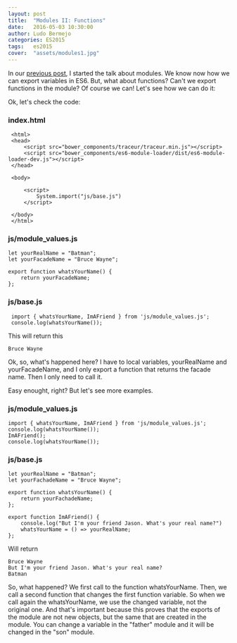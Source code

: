 ```yaml
---
layout: post
title:  "Modules II: Functions"
date:   2016-05-03 10:30:00
author: Ludo Bermejo
categories: ES2015 
tags:	es2015
cover:  "assets/modules1.jpg"
---
```


In our [previous post](http://dev.ludobermejo.es/es2015/2016/04/18/modules-i.html), I started the talk about modules. We know now how we can export variables in ES6. But, what about functions? Can't we export functions in the module? Of course we can! Let's see how we can do it:
 
 Ok, let's check the code:
 
### index.html

     <html>
     <head>
         <script src="bower_components/traceur/traceur.min.js"></script>
         <script src="bower_components/es6-module-loader/dist/es6-module-loader-dev.js"></script>
     </head>
     
     <body>
     
         <script>
             System.import("js/base.js")
         </script>
     
     </body>
     </html>
     
### js/module_values.js

    let yourRealName = "Batman";
    let yourFacadeName = "Bruce Wayne";
    
    export function whatsYourName() {
        return yourFacadeName;
    };   
     
### js/base.js

     import { whatsYourName, ImAFriend } from 'js/module_values.js';
     console.log(whatsYourName());
    
This will return this
    
    Bruce Wayne
        
Ok, so, what's happened here? I have to local variables, yourRealName and yourFacadeName, and I only export a function that returns the facade name. Then I only need to call it. 
     
Easy enought, right? But let's see more examples.

### js/module_values.js
    
    import { whatsYourName, ImAFriend } from 'js/module_values.js';
    console.log(whatsYourName());
    ImAFriend();
    console.log(whatsYourName());
     
### js/base.js
    
    let yourRealName = "Batman";
    let yourFachadeName = "Bruce Wayne";
    
    export function whatsYourName() {
        return yourFachadeName;
    };
    
    export function ImAFriend() {
        console.log("But I'm your friend Jason. What's your real name?")
        whatsYourName = () => yourRealName;
    };
    
Will return
    
    Bruce Wayne
    But I'm your friend Jason. What's your real name?
    Batman
    
So, what happened? We first call to the function whatsYourName. Then, we call a second function that changes the first function variable. So when we call again the whatsYourName, we use the changed variable, not the original one. And that's important because this proves that the exports of the module are not new objects, but the same that are created in the module. You can change a variable in the "father" module and it will be changed in the "son" module.    